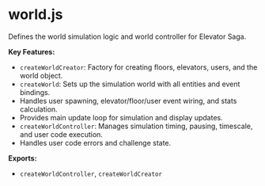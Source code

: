# world.js

Defines the world simulation logic and world controller for Elevator Saga.

<!-- START doctoc generated TOC please keep comment here to allow auto update -->
<!-- END doctoc generated TOC please keep comment here to allow auto update -->

**Key Features:**

- `createWorldCreator`: Factory for creating floors, elevators, users, and the world object.
- `createWorld`: Sets up the simulation world with all entities and event bindings.
- Handles user spawning, elevator/floor/user event wiring, and stats calculation.
- Provides main update loop for simulation and display updates.
- `createWorldController`: Manages simulation timing, pausing, timescale, and user code execution.
- Handles user code errors and challenge state.

**Exports:**

- `createWorldController`, `createWorldCreator`
